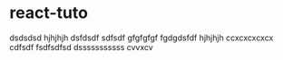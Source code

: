 # react-tuto
dsdsdsd
hjhjhjh
dsfdsdf
sdfsdf
gfgfgfgf fgdgdsfdf
hjhjhjh
ccxcxcxcxcx
cdfsdf
fsdfsdfsd
dsssssssssss
cvvxcv
